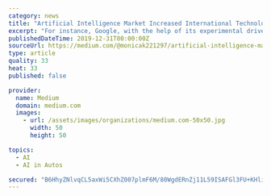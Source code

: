 ```yaml
---
category: news
title: "Artificial Intelligence Market Increased International Technology Trade Opening New Opportunities 2026"
excerpt: "For instance, Google, with the help of its experimental driverless technology has transformed cars including, Toyota Prius. Integration of various tools by artificial intelligence has helped in the transformation of business management. These tools include ..."
publishedDateTime: 2019-12-31T00:00:00Z
sourceUrl: https://medium.com/@monicak221297/artificial-intelligence-market-increased-international-technology-trade-opening-new-opportunities-264224a5a10
type: article
quality: 33
heat: 33
published: false

provider:
  name: Medium
  domain: medium.com
  images:
    - url: /assets/images/organizations/medium.com-50x50.jpg
      width: 50
      height: 50

topics:
  - AI
  - AI in Autos

secured: "B6HhyZNlvqCL5axWi5CXhZ007plmF6M/80WgdERnZj11L59ISAFGl3FU+KHlijSK94Hk3u55eaRxAEADNQqJUg/P0CrTiGLGBVrkS7Tusny1/ABIBTR2bDgfV25jHEAuF/MF2Eb7jVMMy9VUyDH6Q8TJuX4g9t9kLfQqRzy/LKQrzLK+K5fosX/ljQMACw6UAYBh4nnuCrs6fyQdIwXtXeqYB5lVj/MOCf4ywNyZhzsWo1s06RbJM7bjeTE/sbznr1sLX25zmKw/eIQFQwhmsXtfg078BC4bErBbjAE8/Eg=;A7gd/TRv8lJYeFh50gATmA=="
---
```


